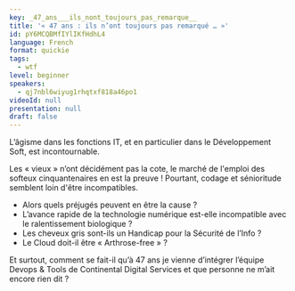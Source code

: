 ```yaml
---
key: _47_ans___ils_nont_toujours_pas_remarque__
title: '« 47 ans : ils n’ont toujours pas remarqué … »'
id: pY6MCQBMfIYlIKfHdhL4
language: French
format: quickie
tags:
  - wtf
level: beginner
speakers:
  - qj7nbl6wiyug1rhqtxf818a46po1
videoId: null
presentation: null
draft: false
---
```

L’âgisme dans les fonctions IT, et en particulier dans le Développement Soft, est incontournable.

Les « vieux » n’ont décidément pas la cote, le marché de l'emploi des softeux cinquantenaires en est la preuve !
Pourtant, codage et sénioritude semblent loin d'être incompatibles.

- Alors quels préjugés peuvent en être la cause ?
- L’avance rapide de la technologie numérique est-elle incompatible avec le ralentissement biologique ?
- Les cheveux gris sont-ils un Handicap pour la Sécurité de l’Info ?
- Le Cloud doit-il être « Arthrose-free » ?

Et surtout, comment se fait-il qu’à 47 ans je vienne d’intégrer l’équipe Devops & Tools de Continental Digital Services et que personne ne m’ait encore rien dit ?
